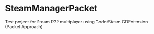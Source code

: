 # SteamManagerPacket
Test project for Steam P2P multiplayer using GodotSteam GDExtension. (Packet Approach)
